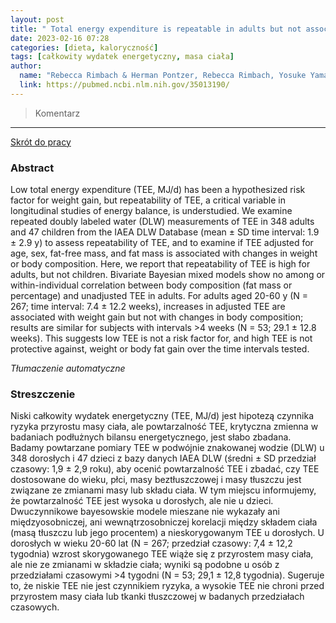 ```yaml
---
layout: post
title: " Total energy expenditure is repeatable in adults but not associated with short-term changes in body composition "
date: 2023-02-16 07:28
categories: [dieta, kaloryczność]
tags: [całkowity wydatek energetyczny, masa ciała]
author:
  name: "Rebecca Rimbach & Herman Pontzer, Rebecca Rimbach, Yosuke Yamada & Misaka Kimura, 1.  Yosuke Yamada, Hiroyuki Sagayama & Tsukasa Yoshida, Philip N. Ainslie, Liam J. Anderson, Graeme L. Close, James C. Morehen, James P. Morton & George Wilson, Lene F. Anderson & Anine C. Medin, Liam J. Anderson, Lenore Arab, Issaad Baddou & Asmaa El Hamdouchi, Kweku Bedu-Addo & Jacob Plange-Rhule, Ellen E. Blaak, Stefan G. J. A. Camps, Annelies H. Goris, Marije B. Hoos, Annemiek M. Joosen, Kitty P. Kempen, Erwin P. Meijer, Giulio Valenti & Ludo M. Van Etten, Stephane Blanc & Jamie A. Cooper...  "
  link: https://pubmed.ncbi.nlm.nih.gov/35013190/
---
```


> Komentarz
> 
<hr>

[Skrót do pracy](https://www.nature.com/articles/s41467-021-27246-z) 

### Abstract
Low total energy expenditure (TEE, MJ/d) has been a hypothesized risk factor for weight gain, but repeatability of TEE, a critical variable in longitudinal studies of energy balance, is understudied. We examine repeated doubly labeled water (DLW) measurements of TEE in 348 adults and 47 children from the IAEA DLW Database (mean ± SD time interval: 1.9 ± 2.9 y) to assess repeatability of TEE, and to examine if TEE adjusted for age, sex, fat-free mass, and fat mass is associated with changes in weight or body composition. Here, we report that repeatability of TEE is high for adults, but not children. Bivariate Bayesian mixed models show no among or within-individual correlation between body composition (fat mass or percentage) and unadjusted TEE in adults. For adults aged 20-60 y (N = 267; time interval: 7.4 ± 12.2 weeks), increases in adjusted TEE are associated with weight gain but not with changes in body composition; results are similar for subjects with intervals >4 weeks (N = 53; 29.1 ± 12.8 weeks). This suggests low TEE is not a risk factor for, and high TEE is not protective against, weight or body fat gain over the time intervals tested.

*Tłumaczenie automatyczne*

### Streszczenie
Niski całkowity wydatek energetyczny (TEE, MJ/d) jest hipotezą czynnika ryzyka przyrostu masy ciała, ale powtarzalność TEE, krytyczna zmienna w badaniach podłużnych bilansu energetycznego, jest słabo zbadana. Badamy powtarzane pomiary TEE w podwójnie znakowanej wodzie (DLW) u 348 dorosłych i 47 dzieci z bazy danych IAEA DLW (średni ± SD przedział czasowy: 1,9 ± 2,9 roku), aby ocenić powtarzalność TEE i zbadać, czy TEE dostosowane do wieku, płci, masy beztłuszczowej i masy tłuszczu jest związane ze zmianami masy lub składu ciała. W tym miejscu informujemy, że powtarzalność TEE jest wysoka u dorosłych, ale nie u dzieci. Dwuczynnikowe bayesowskie modele mieszane nie wykazały ani międzyosobniczej, ani wewnątrzosobniczej korelacji między składem ciała (masą tłuszczu lub jego procentem) a nieskorygowanym TEE u dorosłych. U dorosłych w wieku 20-60 lat (N = 267; przedział czasowy: 7,4 ± 12,2 tygodnia) wzrost skorygowanego TEE wiąże się z przyrostem masy ciała, ale nie ze zmianami w składzie ciała; wyniki są podobne u osób z przedziałami czasowymi >4 tygodni (N = 53; 29,1 ± 12,8 tygodnia). Sugeruje to, że niskie TEE nie jest czynnikiem ryzyka, a wysokie TEE nie chroni przed przyrostem masy ciała lub tkanki tłuszczowej w badanych przedziałach czasowych.